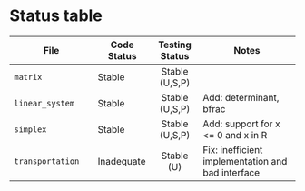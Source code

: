 # Status table

| File                        | Code Status  | Testing Status | Notes |
|-----------------------------|--------------|:--------------:|-------|
|`matrix                     `| Stable       | Stable (U,S,P) | |
|`linear_system              `| Stable       | Stable (U,S,P) | Add: determinant, bfrac |
|`simplex                    `| Stable       | Stable (U,S,P) | Add: support for x <= 0 and x in R |
|`transportation             `| Inadequate   | Stable (U)     | Fix: inefficient implementation and bad interface |
